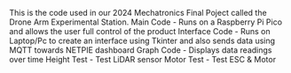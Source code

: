 This is the code used in our 2024 Mechatronics Final Poject called the Drone Arm Experimental Station. 
Main Code - Runs on a Raspberry Pi Pico and allows the user full control of the product
Interface Code - Runs on Laptop/Pc to create an interface using Tkinter and also sends data using MQTT towards NETPIE dashboard 
Graph Code - Displays data readings over time
Height Test - Test LiDAR sensor
Motor Test - Test ESC & Motor
